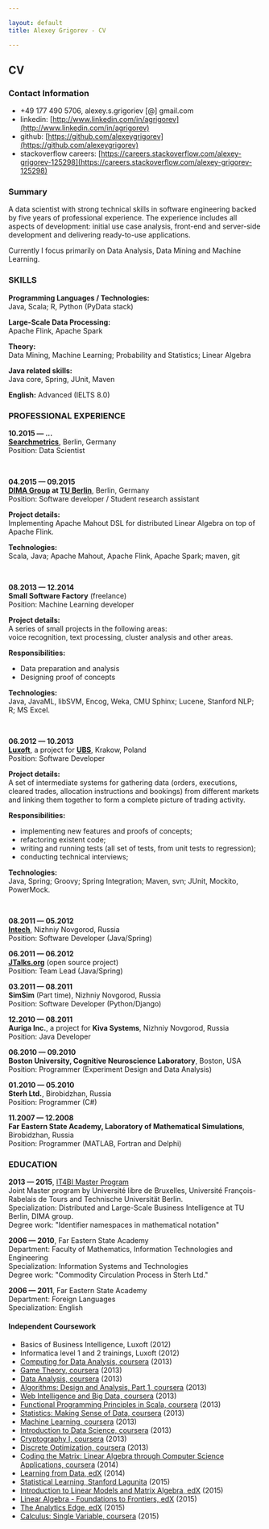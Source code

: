 ```yaml
---

layout: default
title: Alexey Grigorev - CV

---
```




## CV

### Contact Information

- +49 177 490 5706, alexey.s.grigoriev [@] gmail.com
- linkedin: [http://www.linkedin.com/in/agrigorev](http://www.linkedin.com/in/agrigorev)
- github: [https://github.com/alexeygrigorev](https://github.com/alexeygrigorev)
- stackoverflow careers: [https://careers.stackoverflow.com/alexey-grigorev-125298](https://careers.stackoverflow.com/alexey-grigorev-125298)

### Summary

A data scientist with strong technical skills in software engineering backed by five years of professional experience. 
The experience includes all aspects of development: initial use case analysis, front-end and server-side development 
and delivering ready-to-use applications. 

Currently I focus primarily on Data Analysis, Data Mining and Machine Learning.


### SKILLS

<strong>Programming Languages / Technologies:</strong> <br/>
Java, Scala; R, Python (PyData stack)<br/>

<strong>Large-Scale Data Processing:</strong> <br/>
Apache Flink, Apache Spark<br/>

<strong>Theory:</strong> <br/>
Data Mining, Machine Learning; Probability and Statistics; Linear Algebra<br/>

<strong>Java related skills:</strong> <br/>
Java core, Spring, JUnit, Maven<br/>

<strong>English:</strong> Advanced (IELTS 8.0)<br/>


### PROFESSIONAL EXPERIENCE

<strong>10.2015 &mdash; ...</strong><br/>
<strong>[Searchmetrics](http://www.dima.tu-berlin.de/)</strong>, Berlin, Germany<br/>
Position: Data Scientist<br/>

&nbsp;

<strong>04.2015 &mdash; 09.2015</strong><br/>
<strong>[DIMA Group](http://www.dima.tu-berlin.de/) at [TU Berlin](http://www.tu-berlin.de/)</strong>, Berlin, Germany<br/>
Position: Software developer / Student research assistant<br/>

<strong>Project details:</strong><br/>
Implementing Apache Mahout DSL for distributed Linear Algebra on top of Apache Flink. <br/>

<strong>Technologies:</strong><br/>
Scala, Java; Apache Mahout, Apache Flink, Apache Spark; maven, git<br/>



&nbsp;

<strong>08.2013 &mdash; 12.2014</strong><br/>
<strong>Small Software Factory</strong> (freelance)<br/>
Position: Machine Learning developer<br/>

<strong>Project details:</strong><br/>
A series of small projects in the following areas:<br/>
voice recognition, text processing, cluster analysis and other areas.

<strong>Responsibilities:</strong>

- Data preparation and analysis
- Designing proof of concepts


<strong>Technologies:</strong><br/>
Java, JavaML, libSVM, Encog, Weka, CMU Sphinx; Lucene, Stanford NLP; R; MS Excel. 



&nbsp;


<strong>06.2012 &mdash; 10.2013</strong><br/>
<strong>[Luxoft](http://www.luxoft.com/)</strong>, a project for 
<strong>[UBS](http://www.ubs.com/)</strong>, Krakow, Poland<br/>
Position: Software Developer<br/>

<strong>Project details:</strong><br/>
A set of intermediate systems for gathering data (orders, executions, cleared trades, allocation instructions and bookings) from different markets and linking them together to form a complete picture of trading activity.

<strong>Responsibilities:</strong><br/>

- implementing new features and proofs of concepts;
- refactoring existent code;
- writing and running tests (all set of tests, from unit tests to regression);
- conducting technical interviews;

<strong>Technologies:</strong><br/>
Java, Spring; Groovy; Spring Integration; Maven, svn; JUnit, Mockito, PowerMock. 

&nbsp;

<strong>08.2011 &mdash; 05.2012</strong><br/>
<strong>[Intech](http://intech-global.com/)</strong>, Nizhniy Novgorod, Russia<br/>
Position: Software Developer (Java/Spring)<br/>


<strong>06.2011 &mdash; 06.2012</strong><br/>
<strong>[JTalks.org](http://jtalks.org)</strong> (open source project)<br/>
Position: Team Lead (Java/Spring)<br/>


<strong>03.2011 &mdash; 08.2011</strong><br/>
<strong>SimSim</strong> (Part time), Nizhniy Novgorod, Russia<br/>
Position: Software Developer (Python/Django)<br/>


<strong>12.2010 &mdash; 08.2011</strong><br/>
<strong>Auriga Inc.</strong>, a project for <strong>Kiva Systems</strong>, Nizhniy Novgorod, Russia<br/>
Position: Java Developer<br/>

<strong>06.2010 &mdash; 09.2010</strong><br/>
<strong>Boston University, Cognitive Neuroscience Laboratory</strong>, Boston, USA<br/>
Position: Programmer (Experiment Design and Data Analysis)<br/>

<strong>01.2010 &mdash; 05.2010</strong><br/>
<strong>Sterh Ltd.</strong>, Birobidzhan, Russia<br/>
Position: Programmer (C#)<br/>


<strong>11.2007 &mdash; 12.2008</strong><br/>
<strong>Far Eastern State Academy, Laboratory of Mathematical Simulations</strong>, Birobidzhan, Russia<br/>
Position: Programmer (MATLAB, Fortran and Delphi)<br/>


### EDUCATION

**2013 &mdash; 2015**, [IT4BI Master Program](http://it4bi.univ-tours.fr/)<br/>
Joint Master program by Université libre de Bruxelles, Université François-Rabelais de Tours and 
Technische Universität Berlin.<br/>
Specialization: Distributed and Large-Scale Business Intelligence at TU Berlin, DIMA group.<br/>
Degree work: "Identifier namespaces in mathematical notation"<br/>

**2006 &mdash; 2010**, Far Eastern State Academy<br/>
Department: Faculty of Mathematics, Information Technologies and Engineering<br/>
Specialization: Information Systems and Technologies<br/>
Degree work: "Commodity Circulation Process in Sterh Ltd."<br/>

**2006 &mdash; 2011**, Far Eastern State Academy<br/>
Department: Foreign Languages<br/>
Specialization: English<br/>



#### Independent Coursework

- Basics of Business Intelligence, Luxoft (2012)
- Informatica level 1 and 2 trainings, Luxoft (2012)
- [Computing for Data Analysis, coursera](https://www.coursera.org/course/compdata) (2013)
- [Game Theory, coursera](https://www.coursera.org/course/gametheory) (2013)
- [Data Analysis, coursera](https://www.coursera.org/course/dataanalysis) (2013)
- [Algorithms: Design and Analysis, Part 1, coursera](https://www.coursera.org/course/algo) (2013)
- [Web Intelligence and Big Data, coursera](https://www.coursera.org/course/bigdata) (2013)
- [Functional Programming Principles in Scala, coursera](https://www.coursera.org/course/progfun) (2013)
- [Statistics: Making Sense of Data, coursera](https://www.coursera.org/course/introstats) (2013)
- [Machine Learning, coursera](https://www.coursera.org/course/ml) (2013)
- [Introduction to Data Science, coursera](https://www.coursera.org/course/datasci) (2013)
- [Cryptography I, coursera](https://www.coursera.org/course/crypto) (2013)
- [Discrete Optimization, coursera](https://www.coursera.org/course/optimization) (2013)
- [Coding the Matrix: Linear Algebra through Computer Science Applications, coursera](https://www.coursera.org/course/matrix) (2014)
- [Learning from Data, edX](https://www.edx.org/course/learning-data-caltechx-cs1156x) (2014)
- [Statistical Learning, Stanford Lagunita](https://lagunita.stanford.edu/courses/HumanitiesandScience/StatLearning/Winter2015/about) (2015)
- [Introduction to Linear Models and Matrix Algebra, edX](https://www.edx.org/course/introduction-linear-models-matrix-harvardx-ph525-2x) (2015)
- [Linear Algebra - Foundations to Frontiers, edX](https://www.edx.org/course/linear-algebra-foundations-frontiers-utaustinx-ut-5-02x) (2015)
- [The Analytics Edge, edX](https://www.edx.org/course/analytics-edge-mitx-15-071x-0) (2015)
- [Calculus: Single Variable, coursera](https://www.coursera.org/course/calcsing) (2015)


